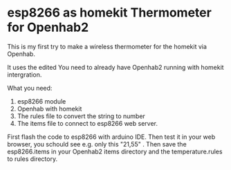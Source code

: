# esp8266 as homekit Thermometer for Openhab2


This is my first try to make a wireless thermometer for the homekit via Openhab.

It uses the edited 
You need to already have Openhab2 running with homekit intergration.

What you need:
1. esp8266 module
2. Openhab with homekit
3. The rules file to convert the string to number
4. The items file to connect to esp8266 web server.


First flash the code to esp8266 with arduino IDE.
Then test it in your web browser, you schould see e.g. only this "21,55" .
Then save the esp8266.items in your Openhab2 items directory and the temperature.rules to rules directory.


